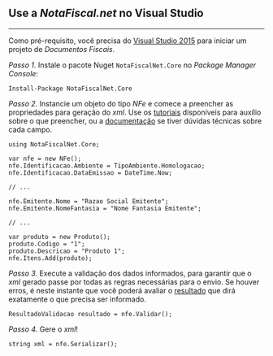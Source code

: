 ## Use a *NotaFiscal.net* no Visual Studio
---------------

Como pré-requisito, você precisa do [Visual Studio 2015](https://www.visualstudio.com/downloads/download-visual-studio-vs) para iniciar um projeto de *Documentos Fiscais*.

*Passo 1.* Instale o pacote Nuget `NotaFiscalNet.Core` no *Package Manager Console*:
```
Install-Package NotaFiscalNet.Core
```

*Passo 2.* Instancie um objeto do tipo *NFe* e comece a preencher as propriedades para geração do *xml*. Use os [tutoriais](http://) disponíveis para auxílio sobre o que preencher, ou a [documentação](http://) se tiver dúvidas técnicas sobre cada campo.

```
using NotaFiscalNet.Core;

var nfe = new NFe();
nfe.Identificacao.Ambiente = TipoAmbiente.Homologacao;
nfe.Identificacao.DataEmissao = DateTime.Now;

// ...

nfe.Emitente.Nome = "Razao Social Emitente";
nfe.Emitente.NomeFantasia = "Nome Fantasia Emitente";

// ...

var produto = new Produto();
produto.Codigo = "1";
produto.Descricao = "Produto 1";
nfe.Itens.Add(produto);
```

*Passo 3.* Execute a validação dos dados informados, para garantir que o *xml* gerado passe por todas as regras necessárias para o envio. Se houver erros, é neste instante que você poderá avaliar o [resultado](http://) que dirá exatamente o que precisa ser informado.

```
ResultadoValidacao resultado = nfe.Validar();
```

*Passo 4.* Gere o *xml*!

```
string xml = nfe.Serializar();
```
